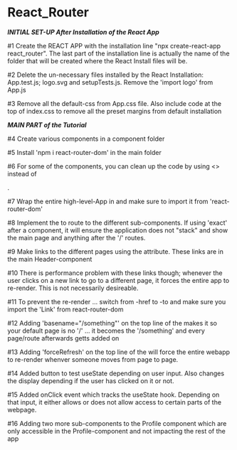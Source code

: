 # React_Router

***INITIAL SET-UP After Installation of the React App***

#1 Create the REACT APP with the installation line "npx create-react-app react_router". The last part of the installation line is actually the name of the folder that will be created where the React Install files will be.

#2 Delete the un-necessary files installed by the React Installation: App.test.js; logo.svg and setupTests.js. Remove the 'import logo' from App.js

#3 Remove all the default-css from App.css file. Also include code at the top of index.css to remove all the preset margins from default installation

***MAIN PART of the Tutorial***

#4 Create various components in a component folder

#5 Install 'npm i react-router-dom' in the main folder

#6 For some of the components, you can clean up the code by using <> instead of <div>.

#7 Wrap the entire high-level-App in <BrowserRouter> and make sure to import it from 'react-router-dom'

#8 Implement the <Route> to route to the different sub-components. If using 'exact' after a component, it will ensure the application does not "stack" and show the main page and anything after the '/' routes.

#9 Make links to the different pages using the <a> attribute. These links are in the main Header-component

#10 There is performance problem with these links though; whenever the user clicks on a new link to go to a different page, it forces the entire app to re-render. This is not necessarily desireable.

#11 To prevent the re-render ... switch from <a>-href to <Link>-to and make sure you import the 'Link' from react-router-dom

#12 Adding 'basename="/something"' on the top line of the <BrowserRouter> makes it so your default page is no '/' ... it becomes the '/something' and every page/route afterwards getts added on

#13 Adding 'forceRefresh' on the top line of the <BrwoserRouter> will force the entire webapp to re-render whenver someone moves from page to page.

#14 Added button to test useState depending on user input. Also changes the display depending if the user has clicked on it or not.

#15 Added onClick event which tracks the useState hook. Depending on that input, it either allows or does not allow access to certain parts of the webpage.

#16 Adding two more sub-components to the Profile component which are only accessible in the Profile-component and not impacting the rest of the app